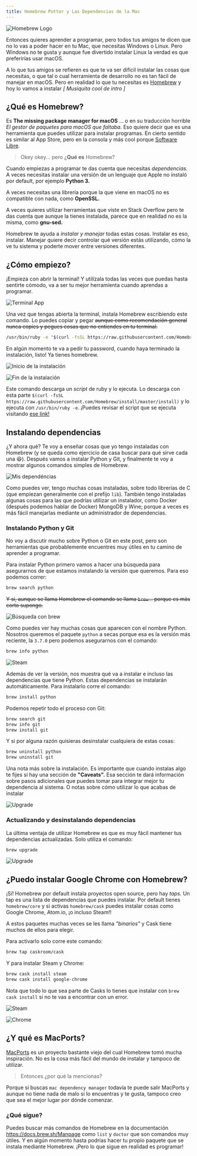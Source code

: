 ```yaml
---
title: Homebrew Potter y Las Dependencias de la Mac
---
```


![Homebrew Logo](/assets/2018-10-30/homebrew_logo.png)

Entonces quieres aprender a programar, pero todos tus amigos te dicen que no lo vas a poder hacer en tu Mac, que necesitas Windows o Linux. Pero Windows no te gusta y aunque fue divertido instalar Linux la verdad es que preferirías usar macOS.

<!--more-->

A lo que tus amigos se refieren es que te va ser difícil instalar las cosas que necesitas, o que tal o cual herramienta de desarrollo no es tan fácil de manejar en macOS. Pero en realidad lo que tu necesitas es [Homebrew](https://brew.sh/) y hoy lo vamos a instalar _[ Musiquita cool de intro ]_


## ¿Qué es Homebrew?

Es **The missing package manager for macOS** ... o en su traducción horrible _El gestor de paquetes para macOS que faltaba._ Eso quiere decir que es una herramienta que puedes utilizar para instalar programas. En cierto sentido es similar al App Store, pero en la consola y más cool porque [Software Libre](https://www.fsf.org/).

> Okey okey... pero ¿**Qué es** Homebrew?

Cuando empiezas a programar te das cuenta que necesitas _dependencias._ A veces necesitas instalar una versión de un lenguaje que Apple no instaló por default, por ejemplo **Python 3.**

A veces necesitas una librería porque la que viene en macOS no es compatible con nada, como **OpenSSL.**

A veces quieres utilizar herramientas que viste en Stack Overflow pero te das cuenta que aunque la tienes instalada, parece que en realidad no es la misma, como **gnu-sed.**

Homebrew te ayuda a _instalar y manejar_ todas estas cosas. Instalar es eso, instalar. Manejar quiere decir controlar qué versión estás utilizando, cómo la ve tu sistema y poderte mover entre versiones diferentes.


## ¿Cómo empiezo?

¡Empieza con abrir la terminal! Y utilízala todas las veces que puedas hasta sentirte cómodo, va a ser tu mejor herramienta cuando aprendas a programar.

![Terminal App](/assets/2018-10-30/terminal_app.png)

Una vez que tengas abierta la terminal, instala Homebrew escribiendo este comando. Lo puedes copiar y pegar ~~aunque como recomendación general nunca copies y pegues cosas que no entiendes en tu terminal.~~

```bash
/usr/bin/ruby -e "$(curl -fsSL https://raw.githubusercontent.com/Homebrew/install/master/install)"
```

En algún momento te va a pedir tu password, cuando haya terminado la instalación, listo! Ya tienes homebrew.

![Inicio de la instalación](/assets/2018-10-30/installing_1.png)

![Fin de la instalación](/assets/2018-10-30/installing_2.png)


Este comando descarga un _script_ de ruby y lo ejecuta. Lo descarga con esta parte `$(curl -fsSL https://raw.githubusercontent.com/Homebrew/install/master/install)` y lo ejecuta con `/usr/bin/ruby -e`. ¡Puedes revisar el script que se ejecuta visitando [ese link!](https://raw.githubusercontent.com/Homebrew/install/master/install)

## Instalando dependencias

¿Y ahora qué? Te voy a enseñar cosas que yo tengo instaladas con Homebrew (y se queda como ejercicio de casa buscar para qué sirve cada una :laughing:). Después vamos a instalar Python y Git, y finalmente te voy a mostrar algunos comandos simples de Homebrew.

![Mis dependéncias](/assets/2018-10-30/my_dependencies.png)

Como puedes ver, tengo muchas cosas instaladas, sobre todo librerías de C (que empiezan generalmente con el prefijo `lib`). También tengo instaladas algunas cosas para las que podrías utilizar un instalador, como Docker (después podemos hablar de Docker) MongoDB y Wine; porque a veces es más fácil manejarlas mediante un administrador de dependencias.

### Instalando Python y Git

No voy a discutir mucho sobre Python o Git en este post, pero son herramientas que probablemente encuentres muy útiles en tu camino de aprender a programar.

Para instalar Python primero vamos a hacer una búsqueda para asegurarnos de que estamos instalando la versión que queremos. Para eso podemos correr:

```bash
brew search python
```

~~Y si, aunque se llama Homebrew el comando se llama `brew`... porque es más corto supongo.~~

![Búsqueda con brew](/assets/2018-10-30/brew_search.png)

Como puedes ver hay muchas cosas que aparecen con el nombre Python. Nosotros queremos el paquete `python` a secas porque esa es la versión más reciente, la `3.7.0` pero podemos asegurarnos con el comando:

```bash
brew info python
```

![Steam](/assets/2018-10-30/python.png)

Además de ver la versión, nos muestra qué va a instalar e incluso las dependencias que tiene Python. Estas dependencias se instalarán automáticamente. Para instalarlo corre el comando:

```bash
brew install python
```

Podemos repetir todo el proceso con Git:

```bash
brew search git
brew info git
brew install git
```

Y si por alguna razón quisieras desinstalar cualquiera de estas cosas:

```bash
brew uninstall python
brew uninstall git
```

Una nota más sobre la instalación. Es importante que cuando instalas algo te fijes si hay una sección de **"Caveats".** Esa sección te dará información sobre pasos adicionales que puedes tomar para integrar mejor tu dependencia al sistema. O notas sobre cómo utilizar lo que acabas de instalar

![Upgrade](/assets/2018-10-30/caveats.png)

### Actualizando y desinstalando dependencias

La última ventaja de utilizar Homebrew es que es muy fácil mantener tus dependencias actualizadas. Solo utiliza el comando:

```bash
brew upgrade
```

![Upgrade](/assets/2018-10-30/upgrade.png)

## ¿Puedo instalar Google Chrome con Homebrew?

¡Sí! Homebrew por default instala proyectos open source, pero hay _taps._ Un tap es una lista de dependencias que puedes instalar. Por default tienes `homebrew/core` y si activas `homebrew/cask` puedes instalar cosas como Google Chrome, Atom.io, ¡o incluso Steam!!

A estos paquetes muchas veces se les llama _"binarios"_ y Cask tiene muchos de ellos para elegir.

Para activarlo solo corre este comando:

```bash
brew tap caskroom/cask
```

Y para instalar Steam y Chrome:

```bash
brew cask install steam
brew cask install google-chrome
```

Nota que todo lo que sea parte de Casks lo tienes que instalar con `brew cask install` si no te vas a encontrar con un error.

![Steam](/assets/2018-10-30/casks_1.png)


![Chrome](/assets/2018-10-30/casks_2.png)

## ¿Y qué es MacPorts?

[MacPorts](https://www.macports.org/) es un proyecto bastante viejo del cual Homebrew tomó mucha inspiración. No es la cosa más fácil del mundo de instalar y tampoco de utilizar.

> Entonces ¿por qué la mencionas?

Porque si buscas `mac dependency manager` todavía te puede salir MacPorts y aunque no tiene nada de malo si lo encuentras y te gusta, tampoco creo que sea el mejor lugar por dónde comenzar.

### ¿Qué sigue?

Puedes buscar más comandos de Homebrew en la documentación https://docs.brew.sh/Manpage como `list` y `doctor` que son comandos muy útiles. Y en algún momento hasta podrías hacer tu propio paquete que se instala mediante Homebrew. ¡Pero lo que sigue en realidad es programar!
